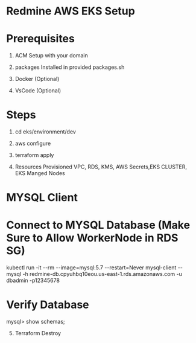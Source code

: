 # Redmine AWS EKS Setup

# Prerequisites

1. ACM Setup with your domain

2. packages Installed in provided packages.sh

3. Docker (Optional)

4. VsCode (Optional)

# Steps

1. cd eks/environment/dev

2. aws configure 

3. terraform apply

4. Resources Provisioned VPC, RDS, KMS, AWS Secrets,EKS CLUSTER, EKS Manged Nodes

# MYSQL Client
# Connect to MYSQL Database (Make Sure to Allow WorkerNode in RDS SG)
kubectl run -it --rm --image=mysql:5.7 --restart=Never mysql-client -- mysql -h redmine-db.cpyuhbq10eou.us-east-1.rds.amazonaws.com -u dbadmin -p12345678

# Verify Database
mysql> show schemas;


5. Terraform Destroy
